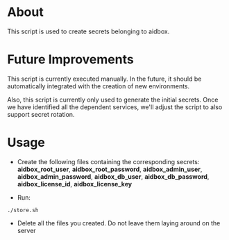 # About

This script is used to create secrets belonging to aidbox.

# Future Improvements

This script is currently executed manually.  In the future, it should be automatically integrated with the creation of new environments.

Also, this script is currently only used to generate the initial secrets. Once we have identified all the dependent services, we'll adjust the script to also support secret rotation.

# Usage

- Create the following files containing the corresponding secrets:
   **aidbox_root_user**, **aidbox_root_password**,
   **aidbox_admin_user**, **aidbox_admin_password**,
   **aidbox_db_user**, **aidbox_db_password**,
   **aidbox_license_id**, **aidbox_license_key**

- Run:

```
./store.sh
```

- Delete all the files you created. Do not leave them laying around on the server